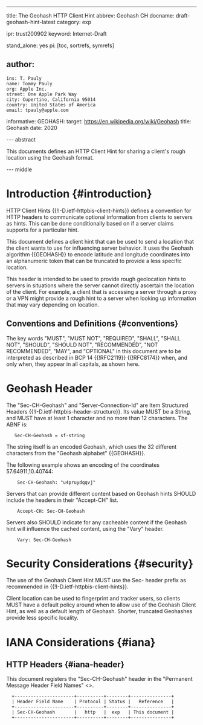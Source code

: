 ---
title: The Geohash HTTP Client Hint
abbrev: Geohash CH
docname: draft-geohash-hint-latest
category: exp

ipr: trust200902
keyword: Internet-Draft

stand_alone: yes
pi: [toc, sortrefs, symrefs]

author:
 -
    ins: T. Pauly
    name: Tommy Pauly
    org: Apple Inc.
    street: One Apple Park Way
    city: Cupertino, California 95014
    country: United States of America
    email: tpauly@apple.com


informative:
    GEOHASH:
      target: https://en.wikipedia.org/wiki/Geohash
      title: Geohash
      date: 2020

--- abstract

This documents defines an HTTP Client Hint for sharing a client's rough location
using the Geohash format.

--- middle

# Introduction {#introduction}

HTTP Client Hints {{!I-D.ietf-httpbis-client-hints}} defines a convention for HTTP headers
to communicate optional information from clients to servers as hints. This can be done
conditionally based on if a server claims supports for a particular hint.

This document defines a client hint that can be used to send a location that the client
wants to use for influencing server behavior. It uses the Geohash algorithm {{GEOHASH}}
to encode latitude and longitude coordinates into an alphanumeric token that can be truncated
to provide a less specific location.

This header is intended to be used to provide rough geolocation hints to servers in situations
where the server cannot directly ascertain the location of the client. For example, a client
that is accessing a server through a proxy or a VPN might provide a rough hint to a server
when looking up information that may vary depending on location.

## Conventions and Definitions {#conventions}

The key words "MUST", "MUST NOT", "REQUIRED", "SHALL", "SHALL NOT", "SHOULD",
"SHOULD NOT", "RECOMMENDED", "NOT RECOMMENDED", "MAY", and "OPTIONAL" in this
document are to be interpreted as described in BCP 14 {{!RFC2119}} {{!RFC8174}}
when, and only when, they appear in all capitals, as shown here.

# Geohash Header

The "Sec-CH-Geohash" and "Server-Connection-Id" are Item Structured
Headers {{!I-D.ietf-httpbis-header-structure}}. Its value MUST be a
String, and MUST have at least 1 character and no more than 12 characters.
The ABNF is:

~~~
   Sec-CH-Geohash = sf-string
~~~

The string itself is an encoded Geohash, which uses the 32 different characters
from the "Geohash alphabet" {{GEOHASH}}.

The following example shows an encoding of the coordinates 57.64911,10.40744:

~~~
    Sec-CH-Geohash: "u4pruydqqvj"
~~~

Servers that can provide different content based on Geohash hints SHOULD include
the headers in their "Accept-CH" list.

~~~
    Accept-CH: Sec-CH-Geohash
~~~

Servers also SHOULD indicate for any cacheable content if the Geohash hint will influence
the cached content, using the "Vary" header.

~~~
    Vary: Sec-CH-Geohash
~~~

# Security Considerations {#security}

The use of the Geohash Client Hint MUST use the Sec- header prefix as recommended
in {{!I-D.ietf-httpbis-client-hints}}.

Client location can be used to fingerprint and tracker users, so clients MUST have a
default policy around when to allow use of the Geohash Client Hint, as well as a default
length of Geohash. Shorter, truncated Geohashes provide less specific locality.

# IANA Considerations {#iana}

## HTTP Headers {#iana-header}

This document registers the "Sec-CH-Geohash" header in the
"Permanent Message Header Field Names"
<[](https://www.iana.org/assignments/message-headers)>.

~~~
  +----------------------+----------+--------+---------------+
  | Header Field Name    | Protocol | Status |   Reference   |
  +----------------------+----------+--------+---------------+
  | Sec-CH-Geohash       |   http   |  exp   | This document |
  +----------------------+----------+--------+---------------+
~~~
